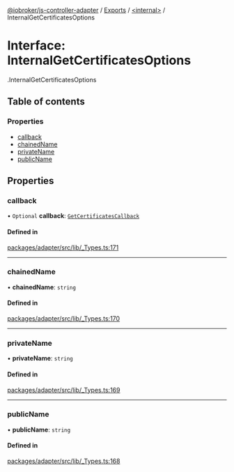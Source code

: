 [@iobroker/js-controller-adapter](../README.md) / [Exports](../modules.md) / [<internal\>](../modules/internal_.md) / InternalGetCertificatesOptions

# Interface: InternalGetCertificatesOptions

[<internal>](../modules/internal_.md).InternalGetCertificatesOptions

## Table of contents

### Properties

- [callback](internal_.InternalGetCertificatesOptions.md#callback)
- [chainedName](internal_.InternalGetCertificatesOptions.md#chainedname)
- [privateName](internal_.InternalGetCertificatesOptions.md#privatename)
- [publicName](internal_.InternalGetCertificatesOptions.md#publicname)

## Properties

### callback

• `Optional` **callback**: [`GetCertificatesCallback`](../modules/internal_.md#getcertificatescallback)

#### Defined in

[packages/adapter/src/lib/_Types.ts:171](https://github.com/ioBroker/ioBroker.js-controller/blob/4278a7c8/packages/adapter/src/lib/_Types.ts#L171)

___

### chainedName

• **chainedName**: `string`

#### Defined in

[packages/adapter/src/lib/_Types.ts:170](https://github.com/ioBroker/ioBroker.js-controller/blob/4278a7c8/packages/adapter/src/lib/_Types.ts#L170)

___

### privateName

• **privateName**: `string`

#### Defined in

[packages/adapter/src/lib/_Types.ts:169](https://github.com/ioBroker/ioBroker.js-controller/blob/4278a7c8/packages/adapter/src/lib/_Types.ts#L169)

___

### publicName

• **publicName**: `string`

#### Defined in

[packages/adapter/src/lib/_Types.ts:168](https://github.com/ioBroker/ioBroker.js-controller/blob/4278a7c8/packages/adapter/src/lib/_Types.ts#L168)
